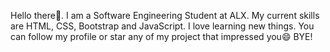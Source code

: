 Hello there👋.
I am a Software Engineering Student at ALX.
My current skills are HTML, CSS, Bootstrap and JavaScript. I love learning new things.
You can follow my profile or star any of my project that impressed you😄 BYE!

